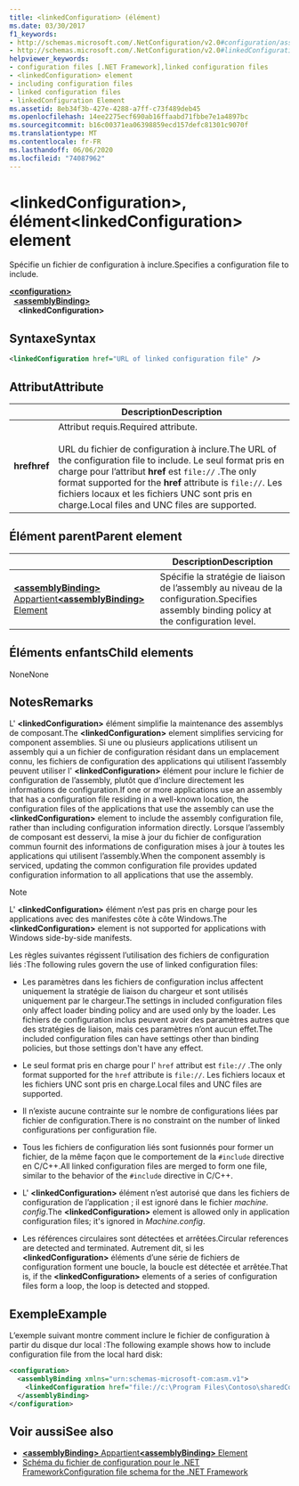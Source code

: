 ```yaml
---
title: <linkedConfiguration> (élément)
ms.date: 03/30/2017
f1_keywords:
- http://schemas.microsoft.com/.NetConfiguration/v2.0#configuration/assemblyBinding/linkedConfiguration
- http://schemas.microsoft.com/.NetConfiguration/v2.0#linkedConfiguration
helpviewer_keywords:
- configuration files [.NET Framework],linked configuration files
- <linkedConfiguration> element
- including configuration files
- linked configuration files
- linkedConfiguration Element
ms.assetid: 8eb34f3b-427e-4288-a7ff-c73f489deb45
ms.openlocfilehash: 14ee2275ecf690ab16ffaabd71fbbe7e1a4897bc
ms.sourcegitcommit: b16c00371ea06398859ecd157defc81301c9070f
ms.translationtype: MT
ms.contentlocale: fr-FR
ms.lasthandoff: 06/06/2020
ms.locfileid: "74087962"
---
```

# <a name="linkedconfiguration-element"></a><span data-ttu-id="81321-102">\<linkedConfiguration>, élément</span><span class="sxs-lookup"><span data-stu-id="81321-102">\<linkedConfiguration> element</span></span>

<span data-ttu-id="81321-103">Spécifie un fichier de configuration à inclure.</span><span class="sxs-lookup"><span data-stu-id="81321-103">Specifies a configuration file to include.</span></span>

[**\<configuration>**](configuration-element.md)\
&nbsp;&nbsp;[**\<assemblyBinding>**](assemblybinding-element-for-configuration.md)\
&nbsp;&nbsp;&nbsp;&nbsp;**\<linkedConfiguration>**

## <a name="syntax"></a><span data-ttu-id="81321-104">Syntaxe</span><span class="sxs-lookup"><span data-stu-id="81321-104">Syntax</span></span>

```xml
<linkedConfiguration href="URL of linked configuration file" />
```

## <a name="attribute"></a><span data-ttu-id="81321-105">Attribut</span><span class="sxs-lookup"><span data-stu-id="81321-105">Attribute</span></span>

|           | <span data-ttu-id="81321-106">Description</span><span class="sxs-lookup"><span data-stu-id="81321-106">Description</span></span> |
| --------- | ----------- |
| <span data-ttu-id="81321-107">**href**</span><span class="sxs-lookup"><span data-stu-id="81321-107">**href**</span></span>  | <span data-ttu-id="81321-108">Attribut requis.</span><span class="sxs-lookup"><span data-stu-id="81321-108">Required attribute.</span></span><br><br><span data-ttu-id="81321-109">URL du fichier de configuration à inclure.</span><span class="sxs-lookup"><span data-stu-id="81321-109">The URL of the configuration file to include.</span></span> <span data-ttu-id="81321-110">Le seul format pris en charge pour l’attribut **href** est `file://` .</span><span class="sxs-lookup"><span data-stu-id="81321-110">The only format supported for the **href** attribute is `file://`.</span></span> <span data-ttu-id="81321-111">Les fichiers locaux et les fichiers UNC sont pris en charge.</span><span class="sxs-lookup"><span data-stu-id="81321-111">Local files and UNC files are supported.</span></span> |

## <a name="parent-element"></a><span data-ttu-id="81321-112">Élément parent</span><span class="sxs-lookup"><span data-stu-id="81321-112">Parent element</span></span>

|     | <span data-ttu-id="81321-113">Description</span><span class="sxs-lookup"><span data-stu-id="81321-113">Description</span></span> |
| --- | ----------- |
| [<span data-ttu-id="81321-114">**\<assemblyBinding>** Appartient</span><span class="sxs-lookup"><span data-stu-id="81321-114">**\<assemblyBinding>** Element</span></span>](assemblybinding-element-for-configuration.md) | <span data-ttu-id="81321-115">Spécifie la stratégie de liaison de l’assembly au niveau de la configuration.</span><span class="sxs-lookup"><span data-stu-id="81321-115">Specifies assembly binding policy at the configuration level.</span></span> |

## <a name="child-elements"></a><span data-ttu-id="81321-116">Éléments enfants</span><span class="sxs-lookup"><span data-stu-id="81321-116">Child elements</span></span>

<span data-ttu-id="81321-117">None</span><span class="sxs-lookup"><span data-stu-id="81321-117">None</span></span>

## <a name="remarks"></a><span data-ttu-id="81321-118">Notes</span><span class="sxs-lookup"><span data-stu-id="81321-118">Remarks</span></span>

<span data-ttu-id="81321-119">L' **\<linkedConfiguration>** élément simplifie la maintenance des assemblys de composant.</span><span class="sxs-lookup"><span data-stu-id="81321-119">The **\<linkedConfiguration>** element simplifies servicing for component assemblies.</span></span> <span data-ttu-id="81321-120">Si une ou plusieurs applications utilisent un assembly qui a un fichier de configuration résidant dans un emplacement connu, les fichiers de configuration des applications qui utilisent l’assembly peuvent utiliser l' **\<linkedConfiguration>** élément pour inclure le fichier de configuration de l’assembly, plutôt que d’inclure directement les informations de configuration.</span><span class="sxs-lookup"><span data-stu-id="81321-120">If one or more applications use an assembly that has a configuration file residing in a well-known location, the configuration files of the applications that use the assembly can use the **\<linkedConfiguration>** element to include the assembly configuration file, rather than including configuration information directly.</span></span> <span data-ttu-id="81321-121">Lorsque l’assembly de composant est desservi, la mise à jour du fichier de configuration commun fournit des informations de configuration mises à jour à toutes les applications qui utilisent l’assembly.</span><span class="sxs-lookup"><span data-stu-id="81321-121">When the component assembly is serviced, updating the common configuration file provides updated configuration information to all applications that use the assembly.</span></span>

> [!NOTE]
> <span data-ttu-id="81321-122">L' **\<linkedConfiguration>** élément n’est pas pris en charge pour les applications avec des manifestes côte à côte Windows.</span><span class="sxs-lookup"><span data-stu-id="81321-122">The **\<linkedConfiguration>** element is not supported for applications with Windows side-by-side manifests.</span></span>

<span data-ttu-id="81321-123">Les règles suivantes régissent l’utilisation des fichiers de configuration liés :</span><span class="sxs-lookup"><span data-stu-id="81321-123">The following rules govern the use of linked configuration files:</span></span>

- <span data-ttu-id="81321-124">Les paramètres dans les fichiers de configuration inclus affectent uniquement la stratégie de liaison du chargeur et sont utilisés uniquement par le chargeur.</span><span class="sxs-lookup"><span data-stu-id="81321-124">The settings in included configuration files only affect loader binding policy and are used only by the loader.</span></span> <span data-ttu-id="81321-125">Les fichiers de configuration inclus peuvent avoir des paramètres autres que des stratégies de liaison, mais ces paramètres n’ont aucun effet.</span><span class="sxs-lookup"><span data-stu-id="81321-125">The included configuration files can have settings other than binding policies, but those settings don't have any effect.</span></span>

- <span data-ttu-id="81321-126">Le seul format pris en charge pour l' `href` attribut est `file://` .</span><span class="sxs-lookup"><span data-stu-id="81321-126">The only format supported for the `href` attribute is `file://`.</span></span> <span data-ttu-id="81321-127">Les fichiers locaux et les fichiers UNC sont pris en charge.</span><span class="sxs-lookup"><span data-stu-id="81321-127">Local files and UNC files are supported.</span></span>

- <span data-ttu-id="81321-128">Il n’existe aucune contrainte sur le nombre de configurations liées par fichier de configuration.</span><span class="sxs-lookup"><span data-stu-id="81321-128">There is no constraint on the number of linked configurations per configuration file.</span></span>

- <span data-ttu-id="81321-129">Tous les fichiers de configuration liés sont fusionnés pour former un fichier, de la même façon que le comportement de la `#include` directive en C/C++.</span><span class="sxs-lookup"><span data-stu-id="81321-129">All linked configuration files are merged to form one file, similar to the behavior of the `#include` directive in C/C++.</span></span>

- <span data-ttu-id="81321-130">L' **\<linkedConfiguration>** élément n’est autorisé que dans les fichiers de configuration de l’application ; il est ignoré dans le fichier *machine. config*.</span><span class="sxs-lookup"><span data-stu-id="81321-130">The **\<linkedConfiguration>** element is allowed only in application configuration files; it's ignored in *Machine.config*.</span></span>

- <span data-ttu-id="81321-131">Les références circulaires sont détectées et arrêtées.</span><span class="sxs-lookup"><span data-stu-id="81321-131">Circular references are detected and terminated.</span></span> <span data-ttu-id="81321-132">Autrement dit, si les **\<linkedConfiguration>** éléments d’une série de fichiers de configuration forment une boucle, la boucle est détectée et arrêtée.</span><span class="sxs-lookup"><span data-stu-id="81321-132">That is, if the **\<linkedConfiguration>** elements of a series of configuration files form a loop, the loop is detected and stopped.</span></span>

## <a name="example"></a><span data-ttu-id="81321-133">Exemple</span><span class="sxs-lookup"><span data-stu-id="81321-133">Example</span></span>

<span data-ttu-id="81321-134">L’exemple suivant montre comment inclure le fichier de configuration à partir du disque dur local :</span><span class="sxs-lookup"><span data-stu-id="81321-134">The following example shows how to include configuration file from the local hard disk:</span></span>

```xml
<configuration>
  <assemblyBinding xmlns="urn:schemas-microsoft-com:asm.v1">
    <linkedConfiguration href="file://c:\Program Files\Contoso\sharedConfig.xml"/>
  </assemblyBinding>
</configuration>
```

## <a name="see-also"></a><span data-ttu-id="81321-135">Voir aussi</span><span class="sxs-lookup"><span data-stu-id="81321-135">See also</span></span>

- [<span data-ttu-id="81321-136">**\<assemblyBinding>** Appartient</span><span class="sxs-lookup"><span data-stu-id="81321-136">**\<assemblyBinding>** Element</span></span>](assemblybinding-element-for-configuration.md)
- [<span data-ttu-id="81321-137">Schéma du fichier de configuration pour le .NET Framework</span><span class="sxs-lookup"><span data-stu-id="81321-137">Configuration file schema for the .NET Framework</span></span>](index.md)
